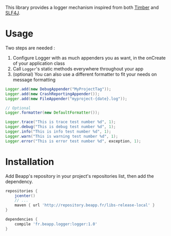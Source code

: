 This library provides a logger mechanism inspired from both [Timber](https://github.com/JakeWharton/timber) and [SLF4J](http://www.slf4j.org/).

# Usage

Two steps are needed :

1. Configure Logger with as much appenders you as want, in the onCreate of your application class
2. Call `Logger`'s static methods everywhere throughout your app
3. (optional) You can also use a different formatter to fit your needs on message formatting
 
 
```java
Logger.add(new DebugAppender("MyProjectTag"));
Logger.add(new CrashReportingAppender());
Logger.add(new FileAppender("myproject-{date}.log"));

// Optional
Logger.formatter(new DefaultFormatter());

Logger.trace("This is trace test number %d", 1);
Logger.debug("This is debug test number %d", 1);
Logger.info("This is info test number %d", 1);
Logger.warn("This is warning test number %d", 1);
Logger.error("This is error test number %d", exception, 1);
```

# Installation

Add Beapp's repository in your project's repositories list, then add the dependency.

```groovy
repositories {
    jcenter()
    // ...
    maven { url 'http://repository.beapp.fr/libs-release-local' }
}

dependencies {
    compile 'fr.beapp.logger:logger:1.0'
}
```